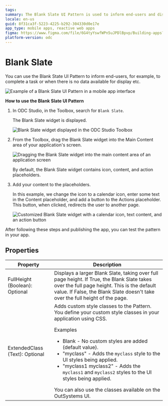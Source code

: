 ```yaml
---
tags:
summary: The Blank Slate UI Pattern is used to inform end-users and display no data available.
locale: en-us
guid: 8f31ca3f-5223-4225-b292-304330d0e17e
app_type: mobile apps, reactive web apps
figma: https://www.figma.com/file/6G4tyYswfWPn5uJPDlBpvp/Building-apps?type=design&node-id=3203%3A10392&t=ZwHw8hXeFhwYsO5V-1
platform-version: odc
---
```

# Blank Slate

You can use the Blank State UI Pattern to inform end-users, for example, to complete a task or when there is no data available for display etc.

![Example of a Blank Slate UI Pattern in a mobile app interface](images/blankslate-5-ss.png "Blank Slate UI Pattern Example")

**How to use the Blank Slate UI Pattern**

1. In ODC Studio, in the Toolbox, search for `Blank Slate`.

    The Blank Slate widget is displayed.

    ![Blank Slate widget displayed in the ODC Studio Toolbox](images/blankslate-2-ss.png "Blank Slate Widget in ODC Studio Toolbox")

1. From the Toolbox, drag the Blank Slate widget into the Main Content area of your application's screen.

    ![Dragging the Blank Slate widget into the main content area of an application screen](images/blankslate-3-ss.png "Dragging Blank Slate Widget into Main Content Area")

    By default, the Blank Slate widget contains icon, content, and action placeholders.

1. Add your content to the placeholders.

    In this example, we change the icon to a calendar icon, enter some text in the Content placeholder, and add a button to the Actions placeholder. This button, when clicked, redirects the user to another page.

    ![Customized Blank Slate widget with a calendar icon, text content, and an action button](images/blankslate-4-ss.png "Customizing Blank Slate Widget with Content")

After following these steps and publishing the app, you can test the pattern in your app.

## Properties

| Property                       | Description                                                                                                                                                                                                                                                                                                                                                                                                                                                                                                                                                                                                           |
|--------------------------------|-----------------------------------------------------------------------------------------------------------------------------------------------------------------------------------------------------------------------------------------------------------------------------------------------------------------------------------------------------------------------------------------------------------------------------------------------------------------------------------------------------------------------------------------------------------------------------------------------------------------------|
| FullHeight (Boolean): Optional | Displays a larger Blank Slate, taking over full page height. If True, the Blank Slate takes over the full page height. This is the default value. If False, the Blank Slate doesn't take over the full height of the page.                                                                                                                                                                                                                                                                                                                                                                                            |
| ExtendedClass (Text): Optional | Adds custom style classes to the Pattern. You define your custom style classes in your application using CSS.<p>Examples</p><ul><li>Blank - No custom styles are added (default value).</li><li>"myclass" - Adds the ``myclass`` style to the UI styles being applied.</li><li>"myclass1 myclass2" - Adds the ``myclass1`` and ``myclass2`` styles to the UI styles being applied. </li></ul>You can also use the classes available on the OutSystems UI. |
